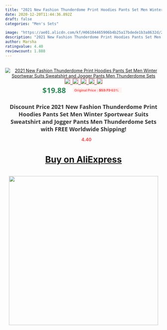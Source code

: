 ```yaml
---
title: "2021 New Fashion Thunderdome Print Hoodies Pants Set Men Winter Sportwear Suits Sweatshirt and Jogger Pants Men Thunderdome Sets"
date: 2020-12-20T11:44:36.892Z
draft: false
categories: "Men's Sets"

image: "https://ae01.alicdn.com/kf/H06104465906b4b25a17bdede1b3a8632d/2021-New-Fashion-Thunderdome-Print-Hoodies-Pants-Set-Men-Winter-Sportwear-Suits-Sweatshirt-and-Jogger-Pants.jpg"
description: "2021 New Fashion Thunderdome Print Hoodies Pants Set Men Winter Sportwear Suits Sweatshirt and Jogger Pants Men Thunderdome Sets"
author: Marsha
ratingvalue: 4.40
reviewcount: 1.888
---
```

<br>
<div style="text-align: center;">
<a href="https://s.click.aliexpress.com/e/_A9Rdil" target="_blank" rel="nofollow noopener noreferrer"><img alt="2021 New Fashion Thunderdome Print Hoodies Pants Set Men Winter Sportwear Suits Sweatshirt and Jogger Pants Men Thunderdome Sets" class="magnifier-image" src="https://ae01.alicdn.com/kf/H06104465906b4b25a17bdede1b3a8632d/2021-New-Fashion-Thunderdome-Print-Hoodies-Pants-Set-Men-Winter-Sportwear-Suits-Sweatshirt-and-Jogger-Pants.jpg_640x640.jpg">
<br>
<img style="border:1px solid salmon" src="https://ae01.alicdn.com/kf/H06104465906b4b25a17bdede1b3a8632d/2021-New-Fashion-Thunderdome-Print-Hoodies-Pants-Set-Men-Winter-Sportwear-Suits-Sweatshirt-and-Jogger-Pants.jpg_120x120.jpg">&nbsp;&nbsp;<img style="border:1px solid salmon" src="https://ae01.alicdn.com/kf/Hd1e9fc2f99d94b2ea5efe333d7eb888aC/2021-New-Fashion-Thunderdome-Print-Hoodies-Pants-Set-Men-Winter-Sportwear-Suits-Sweatshirt-and-Jogger-Pants.jpg_120x120.jpg">&nbsp;&nbsp;<img style="border:1px solid salmon" src="https://ae01.alicdn.com/kf/H35da9dd7fc9445ccb886068fe83841e0m/2021-New-Fashion-Thunderdome-Print-Hoodies-Pants-Set-Men-Winter-Sportwear-Suits-Sweatshirt-and-Jogger-Pants.jpg_120x120.jpg">&nbsp;&nbsp;<img style="border:1px solid salmon" src="https://ae01.alicdn.com/kf/H9d3c61be04894d47a6de907425bb75a4X/2021-New-Fashion-Thunderdome-Print-Hoodies-Pants-Set-Men-Winter-Sportwear-Suits-Sweatshirt-and-Jogger-Pants.jpg_120x120.jpg">&nbsp;&nbsp;<img style="border:1px solid salmon" src="https://ae01.alicdn.com/kf/H8da9d4b08a9e4f6cb4c9190473dcf6bcC/2021-New-Fashion-Thunderdome-Print-Hoodies-Pants-Set-Men-Winter-Sportwear-Suits-Sweatshirt-and-Jogger-Pants.jpg_120x120.jpg"></a></div><br0>
<div style="text-align: center;"><span style="background-color: white; border: 0px; box-sizing: border-box; color: seagreen; display: inline-block; font-family: &quot;open sans&quot; , &quot;arial&quot; , &quot;helvetica&quot; , sans-serif , &quot;heiti&quot;; font-size: 24px; font-stretch: inherit; font-weight: 700; line-height: inherit; margin: 0px 10px 0px 0px; padding: 0px; vertical-align: middle;">$19.88 </span>
<span style="background: rgb(255 , 241 , 241); border-radius: 3px; border: 0px; box-sizing: border-box; color: #ff4747; display: inline-block; font-family: inherit; font-size: 12px; font-stretch: inherit; font-style: inherit; font-variant: inherit; font-weight: 600; line-height: inherit; margin: 0px; padding: 2px 5px; transform: scale(0.9); vertical-align: middle;">Original Price : <b style="text-decoration: line-through;">$53.73 </b> 63%&nbsp;&nbsp;</span></div>
<h1 style="color: #333333; display: inline-block; font-family: &quot;open sans&quot; , &quot;arial&quot; , &quot;helvetica&quot; , sans-serif , &quot;heiti&quot;; font-size: 18px; font-stretch: inherit; font-weight: 700; text-align: center;">Discount Price 2021 New Fashion Thunderdome Print Hoodies Pants Set Men Winter Sportwear Suits Sweatshirt and Jogger Pants Men Thunderdome Sets with FREE Worldwide Shipping!</h1>
<div style="color: #ff4747; text-align: center;">
<img src="https://4.bp.blogspot.com/-M0ZcTcb-5uY/XleCXlxnR4I/AAAAAAAAAEc/OrjgMkXV1oMQFaCRZj5HQwOCBcu3w1FegCPcBGAYYCw/s1600/star.png" style="height: 15px;">&nbsp;<b>4.40</b></div>
<div class="button_cont" align="center"><a class="buynow_a" href="https://s.click.aliexpress.com/e/_A9Rdil" target="_blank" rel="nofollow noopener noreferrer"><H1>Buy on AliExpress</H1></a></div><br>
<div class="separator" style="clear: both; text-align: center;">
<img src="https://lh3.googleusercontent.com/-pTy5HemUv9M/XlePHvY0dAI/AAAAAAAAAE4/0nX5iRUoIWY8eMW9Dpxeirr157OZliDIgCLcBGAsYHQ/s1600/badge.gif" width="480">
</div>
